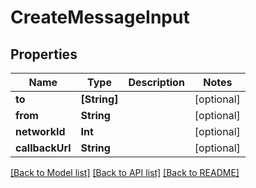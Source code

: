 # CreateMessageInput

## Properties
Name | Type | Description | Notes
------------ | ------------- | ------------- | -------------
**to** | **[String]** |  | [optional] 
**from** | **String** |  | [optional] 
**networkId** | **Int** |  | [optional] 
**callbackUrl** | **String** |  | [optional] 

[[Back to Model list]](../README.md#documentation-for-models) [[Back to API list]](../README.md#documentation-for-api-endpoints) [[Back to README]](../README.md)


